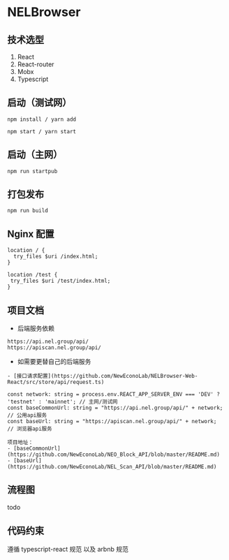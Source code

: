 # NELBrowser

## 技术选型
1. React
2. React-router
3. Mobx
4. Typescript

## 启动（测试网）

```shell
npm install / yarn add
```

```shell
npm start / yarn start
```
## 启动（主网）
```shell
npm run startpub
```
## 打包发布
```shell
npm run build
```

## Nginx 配置
```shell
location / {
  try_files $uri /index.html;
}

location /test {
 try_files $uri /test/index.html;
}
```

## 项目文档

* 后端服务依赖
```shell
https://api.nel.group/api/
https://apiscan.nel.group/api/
```

* 如需要更替自己的后端服务 
```shell
- [接口请求配置](https://github.com/NewEconoLab/NELBrowser-Web-React/src/store/api/request.ts)

const network: string = process.env.REACT_APP_SERVER_ENV === 'DEV' ? 'testnet' : 'mainnet'; // 主网/测试网
const baseCommonUrl: string = "https://api.nel.group/api/" + network; // 公用api服务
const baseUrl: string = "https://apiscan.nel.group/api/" + network;   // 浏览器api服务

项目地址：
- [baseCommonUrl](https://github.com/NewEconoLab/NEO_Block_API/blob/master/README.md)
- [baseUrl](https://github.com/NewEconoLab/NEL_Scan_API/blob/master/README.md)
```

## 流程图

todo

## 代码约束

遵循 typescript-react 规范 以及 arbnb 规范
